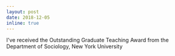 ```yaml
---
layout: post
date: 2018-12-05 
inline: true
---
```


I've received the Outstanding Graduate Teaching Award from the Department of Sociology, New York University